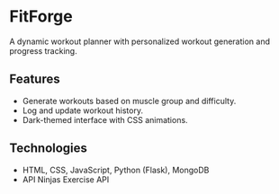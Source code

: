 # FitForge
A dynamic workout planner with personalized workout generation and progress tracking.

## Features
- Generate workouts based on muscle group and difficulty.
- Log and update workout history.
- Dark-themed interface with CSS animations.

## Technologies
- HTML, CSS, JavaScript, Python (Flask), MongoDB
- API Ninjas Exercise API
